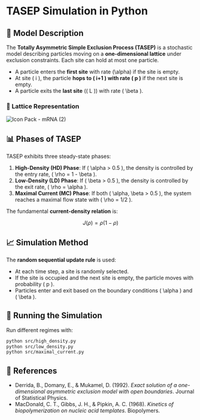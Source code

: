 # **TASEP Simulation in Python**

## **📜 Model Description**
The **Totally Asymmetric Simple Exclusion Process (TASEP)** is a stochastic model describing particles moving on a **one-dimensional lattice** under exclusion constraints. Each site can hold at most one particle.

- A particle enters the **first site** with rate \(\alpha\) if the site is empty.
- At site \( i \), the particle **hops to \( i+1 \) with rate \( p \)** if the next site is empty.
- A particle exits the **last site** (\( L \)) with rate \( \beta \).

### **🔹 Lattice Representation**
![Icon Pack - mRNA (2)](https://github.com/user-attachments/assets/73ad909f-289e-4ffd-bbce-102677d6f07d)

## **📊 Phases of TASEP**
TASEP exhibits three steady-state phases:

1. **High-Density (HD) Phase**: If \( \alpha > 0.5 \), the density is controlled by the entry rate, \( \rho = 1 - \beta \).
2. **Low-Density (LD) Phase**: If \( \beta > 0.5 \), the density is controlled by the exit rate, \( \rho = \alpha \).
3. **Maximal Current (MC) Phase**: If both \( \alpha, \beta > 0.5 \), the system reaches a maximal flow state with \( \rho = 1/2 \).

The fundamental **current-density relation** is:

$$
J(\rho) = \rho(1 - \rho)
$$

## **📈 Simulation Method**
The **random sequential update rule** is used:
- At each time step, a site is randomly selected.
- If the site is occupied and the next site is empty, the particle moves with probability \( p \).
- Particles enter and exit based on the boundary conditions \( \alpha \) and \( \beta \).

## **🚀 Running the Simulation**
Run different regimes with:
```bash
python src/high_density.py
python src/low_density.py
python src/maximal_current.py
```

## **📄 References**
- Derrida, B., Domany, E., & Mukamel, D. (1992). *Exact solution of a one-dimensional asymmetric exclusion model with open boundaries*. Journal of Statistical Physics.
- MacDonald, C. T., Gibbs, J. H., & Pipkin, A. C. (1968). *Kinetics of biopolymerization on nucleic acid templates*. Biopolymers.




